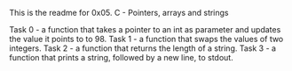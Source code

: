 This is the readme for 0x05. C - Pointers, arrays and strings

Task 0 - a function that takes a pointer to an int as parameter and updates the value it points to to 98.
Task 1 -  a function that swaps the values of two integers.
Task 2 - a function that returns the length of a string.
Task 3 - a function that prints a string, followed by a new line, to stdout.
